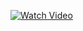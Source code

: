 [![Watch Video](https://via.placeholder.com/600x300?text=Click+to+Watch+Video)](https://drive.google.com/file/d/1Z1SRK6yC-bR8aYw9Xtyu4q7lbcKXNOuJ/view)
